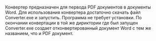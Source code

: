 Конвертер предназначен для первода PDF документов в документы Word.
Для использования конвертера достаточно скачать файл Converter.exe и запустить.
Программа не требует установки.
По окончании конвертации в той же дириктории где был запущен Converter.exe создает отконвертированный документ Word с тем же названием, что и PDF документ.
